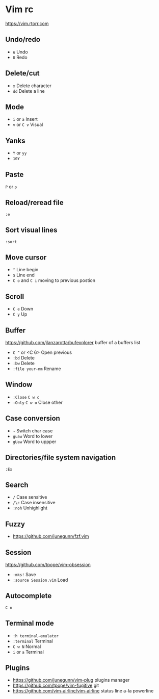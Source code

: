 # Vim rc

https://vim.rtorr.com

## Undo/redo

* `u` Undo
* `U` Redo

## Delete/cut

* `x`  Delete character
* `dd` Delete a line

## Mode

* `i` or `a`   Insert
* `v` or `C v` Visual

## Yanks

* `Y` or `yy`
* `10Y`

## Paste

`P` or `p`

## Reload/reread file

`:e`

## Sort visual lines

`:sort`

## Move cursor

* `^` Line begin
* `$` Line end
* `C o` and `C i` moving to previous postion

## Scroll

* `C e` Down
* `C y` Up

## Buffer

<https://github.com/jlanzarotta/bufexplorer> buffer of a buffers list

* `C ^` or <C 6>  Open previous
* `:bd`           Delete
* `:bw`           Delete
* `:file your-nm` Rename

## Window

* `:Close` `C w c`
* `:Only`  `C w o` Close other

## Case conversion

* `~`    Switch char case
* `guaw` Word to lower
* `gUaw` Word to uppper

## Directories/file system navigation

`:Ex`

## Search

* `/`    Case sensitive
* `/\c`  Case insensitive
* `:noh` Unhighlight

## Fuzzy

* https://github.com/junegunn/fzf.vim

## Session

<https://github.com/tpope/vim-obsession>

* `:mks!`               Save
* `:source Session.vim` Load

## Autocomplete

`C n`

## Terminal mode

* `:h terminal-emulator`
* `:terminal` Terminal
* `C w N`     Normal
* `i` or `a`  Terminal

## Plugins

* <https://github.com/junegunn/vim-plug> plugins manager
* <https://github.com/tpope/vim-fugitive> git
* <https://github.com/vim-airline/vim-airline> status line a-la powerline
